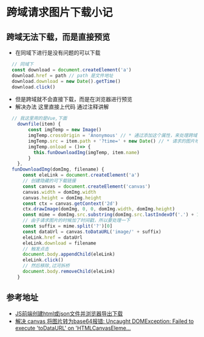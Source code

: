 # 跨域请求图片下载小记

## 跨域无法下载，而是直接预览

* 在同域下进行是没有问题的可以下载
```js
  // 同域下
  const download = document.createElement('a')
  download.href = path // path 是文件地址
  download.download = new Date().getTime()
  download.click()
```
* 但是跨域就不会直接下载，而是在浏览器进行预览
* 解决办法 这里直接上代码 通过注释讲解
```js
  // 我这里用的是Vue,下面
    downfile(item) {
        const imgTemp = new Image()
        imgTemp.crossOrigin = 'Anonymous' // * 通过添加这个属性，来处理跨域问题
        imgTemp.src = item.path + '?time=' + new Date() // * 请求的图片地址后面加上时间戳参数，处理缓存问题
        imgTemp.onload = ()=> {
          this.funDownloadImg(imgTemp, item.name)
        }
    },
  funDownloadImg(domImg, filename) {
      const eleLink = document.createElement('a')
      // 创建隐藏的可下载链接
      const canvas = document.createElement('canvas')
      canvas.width = domImg.width
      canvas.height = domImg.height
      const ctx = canvas.getContext('2d')
      ctx.drawImage(domImg, 0, 0, domImg.width, domImg.height)
      const mime = domImg.src.substring(domImg.src.lastIndexOf('.') + 1).toLowerCase()
      // 由于请求图片的时候加了时间戳，所以要处理一下
      const suffix = mime.split('?')[0]
      const dataUrl = canvas.toDataURL('image/' + suffix)
      eleLink.href = dataUrl
      eleLink.download = filename
      // 触发点击
      document.body.appendChild(eleLink)
      eleLink.click()
      // 然后移除,过河拆桥
      document.body.removeChild(eleLink)
    }
```

## 参考地址
* [JS前端创建html或json文件并浏览器导出下载](https://www.zhangxinxu.com/wordpress/2017/07/js-text-string-download-as-html-json-file/)
* [解决 canvas 将图片转为base64报错: Uncaught DOMException: Failed to execute 'toDataURL' on 'HTMLCanvasEleme...](https://www.cnblogs.com/brock/p/11673177.html)
